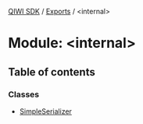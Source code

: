 [QIWI SDK](../README.md) / [Exports](../modules.md) / <internal\>

# Module: <internal\>

## Table of contents

### Classes

- [SimpleSerializer](../classes/internal_.SimpleSerializer.md)
